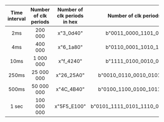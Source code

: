 | **Time interval** | **Number of clk periods** | **Number of clk periods in hex** |**Number of clk periods in binary**| 
| :-: | :-: | :-: | :-: | 
| 2ms | 200 000 | x"3_0d40" | b"0011_0000_1101_0100_0000" | 
| 4ms | 400 000 | x"6_1a80" | b"0110_0001_1010_1000_0000" | 
| 10ms | 1 000 000  | x"f_4240" | b"1111_0100_0010_0100_0000" | 
| 250ms | 25 000 000 | x"26_25A0" | b"0010_0110_0010_0101_1010_0000" | 
| 500ms | 50 000 000 | x"4C_4B40" | b"0100_1100_0100_1011_0100_0000" | 
| 1 sec | 100 000 000 | x"5F5_E100" | b"0101_1111_0101_1110_0001_0000_0000" | 
